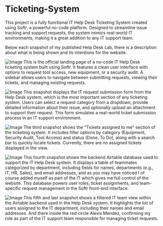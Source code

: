 # Ticketing-System
This project is a fully functional IT Help Desk Ticketing System created using Softr, a powerful no-code platform. Designed to streamline issue tracking and support requests, the system mimics real-world IT environments, making it a great addition to any IT support team.

Below each snapshot of my published Help Desk Lab, there is a description about what is being shown and its intentions for the website.

![Image](https://github.com/user-attachments/assets/3a951fd5-5802-4e29-b4b4-36e8e17dd75e)
This is the official landing page of a no-code IT Help Desk ticketing system built using Softr. It features a clean user interface with options to request tool access, new equipment, or a security audit. A sidebar allows users to navigate between submitting requests, viewing their tickets, and managing existing requests.

![Image](https://github.com/user-attachments/assets/7d9e9d6b-7959-4c96-ad59-721bcc474d2b)
 This snapshot displays the IT request submission form from the Help Desk system, which is the most important section of any ticketing system. Users can select a request category from a dropdown, provide detailed information about their issue, and optionally upload an attachment to support their request. This form simulates a real-world ticket submission process in an IT support environment.

![Image](https://github.com/user-attachments/assets/53077a84-8b02-4e79-818f-50229a6e6b89)
The third snapshot shows the “Tickets assigned to me” section of the ticketing system. It includes filter options by category (Equipment, Security Audit, Tool Access) and status (Done, To Do), along with a search bar to quickly locate tickets. Currently, there are no assigned tickets displayed in the view.

![Image](https://github.com/user-attachments/assets/366a393c-2924-471f-81b3-343324d6df13)
This fourth snapshot shows the backend Airtable database used to support the IT Help Desk system. It displays a table of teammates categorized by department, including fields for names, departments (e.g., IT, HR, Sales), and email addresses, and as you may have noticed I of course added myself as part of the IT which gives me full control of the website. This database powers user roles, ticket assignments, and team-specific request management in the Softr front-end interface.

![Image](https://github.com/user-attachments/assets/a1c581d3-3621-4ed6-8b9b-ad602df310b9)
This fifth and last snapshot shows a filtered IT team view within the Airtable backend used in the Help Desk system. It highlights the list of users assigned to the IT department, including their names and email addresses. And there inside the red circle Alexis Mendez, confirming my role as part of the IT support team responsible for managing ticket requests.
